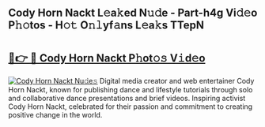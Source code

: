 ## Cody Horn Nackt L𝚎a𝚔ed N𝚞𝚍e - Part-h4g Vi𝚍𝚎o P𝚑𝚘tos - H𝚘𝚝 O𝚗𝚕yf𝚊ns L𝚎a𝚔s TTepN

# <h2><a href="http://kf0zdg1.oniu.top/?m=Cody+Horn+Nackt">🔗👉 🔴 Cody Horn Nackt P𝚑ot𝚘𝚜 V𝚒d𝚎o</a></h2>

[![Cody Horn Nackt Nu𝚍e𝚜](https://i.imgur.com/0qMVB7G.gif)](http://kf0zdg1.oniu.top/?m=Cody+Horn+Nackt)
Digital media creator and web entertainer Cody Horn Nackt, known for publishing dance and lifestyle tutorials through solo and collaborative dance presentations and brief videos. Inspiring activist Cody Horn Nackt, celebrated for their passion and commitment to creating positive change in the world.  
